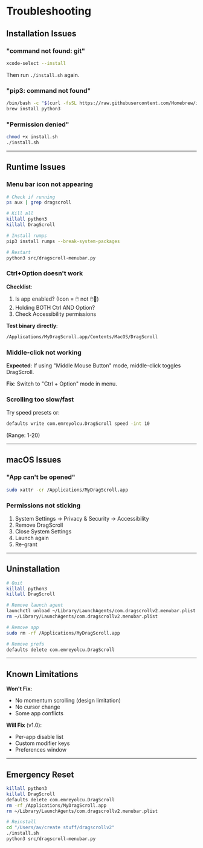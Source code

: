 # Troubleshooting

## Installation Issues

### "command not found: git"
```bash
xcode-select --install
```
Then run `./install.sh` again.

### "pip3: command not found"
```bash
/bin/bash -c "$(curl -fsSL https://raw.githubusercontent.com/Homebrew/install/HEAD/install.sh)"
brew install python3
```

### "Permission denied"
```bash
chmod +x install.sh
./install.sh
```

---

## Runtime Issues

### Menu bar icon not appearing
```bash
# Check if running
ps aux | grep dragscroll

# Kill all
killall python3
killall DragScroll

# Install rumps
pip3 install rumps --break-system-packages

# Restart
python3 src/dragscroll-menubar.py
```

### Ctrl+Option doesn't work
**Checklist**:
1. Is app enabled? (Icon = 🖱️ not 🖱️🚫)
2. Holding BOTH Ctrl AND Option?
3. Check Accessibility permissions

**Test binary directly**:
```bash
/Applications/MyDragScroll.app/Contents/MacOS/DragScroll
```

### Middle-click not working
**Expected**: If using "Middle Mouse Button" mode, middle-click toggles DragScroll.

**Fix**: Switch to "Ctrl + Option" mode in menu.

### Scrolling too slow/fast
Try speed presets or:
```bash
defaults write com.emreyolcu.DragScroll speed -int 10
```
(Range: 1-20)

---

## macOS Issues

### "App can't be opened"
```bash
sudo xattr -cr /Applications/MyDragScroll.app
```

### Permissions not sticking
1. System Settings → Privacy & Security → Accessibility
2. Remove DragScroll
3. Close System Settings
4. Launch again
5. Re-grant

---

## Uninstallation

```bash
# Quit
killall python3
killall DragScroll

# Remove launch agent
launchctl unload ~/Library/LaunchAgents/com.dragscrollv2.menubar.plist
rm ~/Library/LaunchAgents/com.dragscrollv2.menubar.plist

# Remove app
sudo rm -rf /Applications/MyDragScroll.app

# Remove prefs
defaults delete com.emreyolcu.DragScroll
```

---

## Known Limitations

**Won't Fix**:
- No momentum scrolling (design limitation)
- No cursor change
- Some app conflicts

**Will Fix** (v1.0):
- Per-app disable list
- Custom modifier keys
- Preferences window

---

## Emergency Reset

```bash
killall python3
killall DragScroll
defaults delete com.emreyolcu.DragScroll
rm -rf /Applications/MyDragScroll.app
rm ~/Library/LaunchAgents/com.dragscrollv2.menubar.plist

# Reinstall
cd "/Users/av/create stuff/dragscrollv2"
./install.sh
python3 src/dragscroll-menubar.py
```
